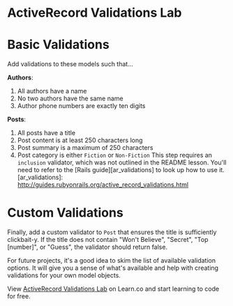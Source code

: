 # ActiveRecord Validations Lab

# Basic Validations

Add validations to these models such that...

**Authors**:

1. All authors have a name
1. No two authors have the same name
1. Author phone numbers are exactly ten digits

**Posts**:

1. All posts have a title
1. Post content is at least 250 characters long
1. Post summary is a maximum of 250 characters
1. Post category is either `Fiction` or `Non-Fiction`
   This step requires an `inclusion` validator, which was not outlined in the
   README lesson. You'll need to refer to the [Rails guide][ar_validations] to
   look up how to use it.
   [ar_validations]: http://guides.rubyonrails.org/active_record_validations.html


# Custom Validations

Finally, add a custom validator to `Post` that ensures the title is sufficiently
clickbait-y. If the title does not contain "Won't Believe", "Secret", "Top
[number]", or "Guess", the validator should return false.

For future projects, it's a good idea to skim the list of available validation options.
It will give you a sense of what's available and help with creating
validations for your own model objects.

<p data-visibility='hidden'>View <a href='https://learn.co/lessons/activerecord-validations-lab'>ActiveRecord Validations Lab</a> on Learn.co and start learning to code for free.</p>
